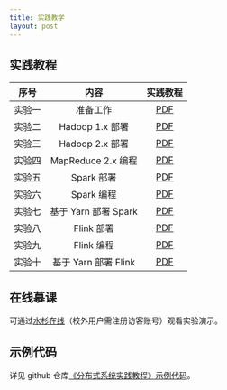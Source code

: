 ```yaml
---
title: 实践教学
layout: post
---
```


## 实践教程

|  序号  |         内容         |                           实践教程                           |
| :----: | :------------------: | :----------------------------------------------------------: |
| 实验一 |       准备工作       | [PDF](https://github.com/dasebigdata/dasebigdata.github.io/raw/master/assets/source/lab2024/lab1.pdf) |
| 实验二 |   Hadoop 1.x 部署    | [PDF](https://github.com/dasebigdata/dasebigdata.github.io/raw/master/assets/source/lab2024/lab2.pdf) |
| 实验三 |   Hadoop 2.x 部署    | [PDF](https://github.com/dasebigdata/dasebigdata.github.io/raw/master/assets/source/lab2024/lab3.pdf) |
| 实验四 |  MapReduce 2.x 编程  | [PDF](https://github.com/dasebigdata/dasebigdata.github.io/raw/master/assets/source/lab2024/lab4.pdf) |
| 实验五 |      Spark 部署      | [PDF](https://github.com/dasebigdata/dasebigdata.github.io/raw/master/assets/source/lab2024/lab5.pdf) |
| 实验六 |      Spark 编程      | [PDF](https://github.com/dasebigdata/dasebigdata.github.io/raw/master/assets/source/lab2024/lab6.pdf) |
| 实验七 | 基于 Yarn 部署 Spark | [PDF](https://github.com/dasebigdata/dasebigdata.github.io/raw/master/assets/source/lab2024/lab7.pdf) |
| 实验八 |      Flink 部署      | [PDF](https://github.com/dasebigdata/dasebigdata.github.io/raw/master/assets/source/lab2024/lab8.pdf) |
| 实验九 |      Flink 编程      | [PDF](https://github.com/dasebigdata/dasebigdata.github.io/raw/master/assets/source/lab2024/lab9.pdf) |
| 实验十 | 基于 Yarn 部署 Flink | [PDF](https://github.com/dasebigdata/dasebigdata.github.io/raw/master/assets/source/lab2024/lab10.pdf) |

## 在线慕课

可通过[水杉在线](https://www.shuishan.net.cn/mooc/course/1440496025543553025)（校外用户需注册访客账号）观看实验演示。

## 示例代码

详见 github 仓库[《分布式系统实践教程》示例代码](https://github.com/dasebigdata-ecnu/DistributedComputingSystems_LabCourse_Example)。

